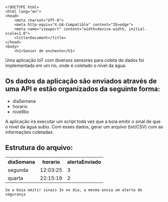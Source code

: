     <!DOCTYPE html>
    <html lang="en">
    <head>
        <meta charset="UTF-8">
        <meta http-equiv="X-UA-Compatible" content="IE=edge">
        <meta name="viewport" content="width=device-width, initial-scale=1.0">
        <title>Document</title>
    </head>
    <body>
        <h1>Sensor de enchente</h1>
<p>
    Uma aplicação IoT com diversos sensores para coleta de dados foi implementada em um rio, onde é coletado o nível da água.
    <h2>Os dados da aplicação são enviados através de uma API e estão organizados da seguinte forma:</h2>
    <ul>
        <li>diaSemana</li>
        <li>horario</li>
        <li>nivelRio</li>
      </ul>
      A aplicação irá executar um script toda vez que a boia emitir o sinal de que o nível da água subiu.
    Com esses dados, gerar um arquivo (txt/CSV) com as informações coletadas.
      <h2>Estrutura do arquivo:</h2>
      <table style="width:100%">
        <tr>
          <th>diaSemana</th>
          <th>horario</th>
          <th>alertaEnviado</th>
        </tr>
        <tr>
          <td>segunda</td>
          <td>12:03:25</td>
          <td>3</td>
        </tr>
        <tr>
          <td>quarta</td>
          <td>22:15:19</td>
          <td>2</td>
        </tr>
      </table>

    Se a boia emitir sinais 3x no dia, a mesma envia um alerta de segurança
</p>
    </body>
    </html>


